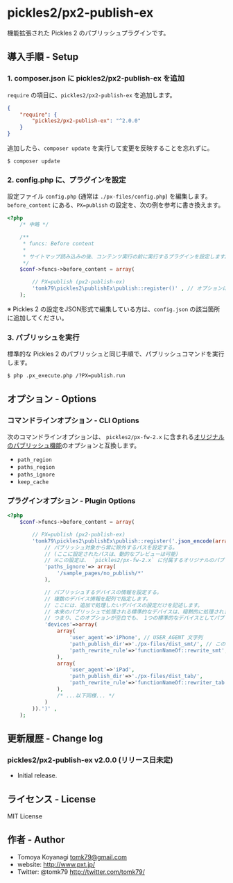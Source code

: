 # pickles2/px2-publish-ex

機能拡張された Pickles 2 のパブリッシュプラグインです。


## 導入手順 - Setup

### 1. composer.json に pickles2/px2-publish-ex を追加

`require` の項目に、`pickles2/px2-publish-ex` を追加します。

```json
{
	"require": {
		"pickles2/px2-publish-ex": "^2.0.0"
	}
}
```


追加したら、`composer update` を実行して変更を反映することを忘れずに。

```
$ composer update
```


### 2. config.php に、プラグインを設定

設定ファイル `config.php` (通常は `./px-files/config.php`) を編集します。
`before_content` にある、`PX=publish` の設定を、次の例を参考に書き換えます。

```php
<?php
	/* 中略 */

	/**
	 * funcs: Before content
	 *
	 * サイトマップ読み込みの後、コンテンツ実行の前に実行するプラグインを設定します。
	 */
	$conf->funcs->before_content = array(

		// PX=publish (px2-publish-ex)
		'tomk79\pickles2\publishEx\publish::register()' , // オプションについては後述
	);
```

※ Pickles 2 の設定をJSON形式で編集している方は、`config.json` の該当箇所に追加してください。


### 3. パブリッシュを実行

標準的な Pickles 2 のパブリッシュと同じ手順で、パブリッシュコマンドを実行します。

```
$ php .px_execute.php /?PX=publish.run
```


## オプション - Options

### コマンドラインオプション - CLI Options

次のコマンドラインオプションは、 `pickles2/px-fw-2.x` に含まれる[オリジナルのパブリッシュ機能](http://pickles2.pxt.jp.pub.localhost/manual/publish/)のオプションと互換します。

- `path_region`
- `paths_region`
- `paths_ignore`
- `keep_cache`

### プラグインオプション - Plugin Options

```php
<?php
	$conf->funcs->before_content = array(

		// PX=publish (px2-publish-ex)
		'tomk79\pickles2\publishEx\publish::register('.json_encode(array(
			// パブリッシュ対象から常に除外するパスを設定する。
			// (ここに設定されたパスは、動的なプレビューは可能)
			// ※この設定は、 `pickles2/px-fw-2.x` に付属するオリジナルのパブリッシュ機能と互換します。
			'paths_ignore'=> array(
				'/sample_pages/no_publish/*'
			),

			// パブリッシュするデバイスの情報を設定する。
			// 複数のデバイス情報を配列で指定します。
			// ここには、追加で処理したいデバイスの設定だけを記述します。
			// 本来のパブリッシュで処理される標準的なデバイスは、暗黙的に処理されます。
			// つまり、このオプションが空白でも、 1つの標準的なデバイスとしてパブリッシュされます。
			'devices'=>array(
				array(
					'user_agent'=>'iPhone', // USER_AGENT 文字列
					'path_publish_dir'=>'./px-files/dist_smt/', // このデバイス向けのパブリッシュ先ディレクトリ
					'path_rewrite_rule'=>'functionNameOf::rewrite_smt', // パスの書き換えロジック(コールバックメソッド名を指定します)
				),
				array(
					'user_agent'=>'iPad',
					'path_publish_dir'=>'./px-files/dist_tab/',
					'path_rewrite_rule'=>'functionNameOf::rewriter_tab',
				),
				/* ...以下同様... */
			)
		)).')' ,
	);
```


## 更新履歴 - Change log

### pickles2/px2-publish-ex v2.0.0 (リリース日未定)

- Initial release.


## ライセンス - License

MIT License


## 作者 - Author

- Tomoya Koyanagi <tomk79@gmail.com>
- website: <http://www.pxt.jp/>
- Twitter: @tomk79 <http://twitter.com/tomk79/>
